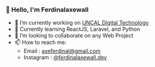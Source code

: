 ### 👋 Hello, I'm Ferdinalaxewall

- 🔭 I’m currently working on [UNCAL Digital Technology](https://www.uncal-dt.com)
- 🌱 Currently learning ReactJS, Laravel, and Python
- 👯 I’m looking to collaborate on any Web Project
- 📫 How to reach me: 
  -  Email : axeferdinal@gmail.com
  -  Instagram : [@ferdinalaxewall.dev](https://instagram.com/ferdinalaxewall.dev)

